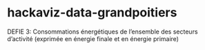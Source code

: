 # hackaviz-data-grandpoitiers
DEFIE 3: Consommations énergétiques de l’ensemble des secteurs d’activité (exprimée en énergie finale et en énergie primaire)
